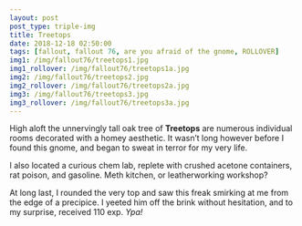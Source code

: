 ```yaml
---
layout: post
post_type: triple-img
title: Treetops
date: 2018-12-18 02:50:00
tags: [fallout, fallout 76, are you afraid of the gnome, ROLLOVER]
img1: /img/fallout76/treetops1.jpg
img1_rollover: /img/fallout76/treetops1a.jpg
img2: /img/fallout76/treetops2.jpg
img2_rollover: /img/fallout76/treetops2a.jpg
img3: /img/fallout76/treetops3.jpg
img3_rollover: /img/fallout76/treetops3a.jpg
---
```

High aloft the unnervingly tall oak tree of **Treetops** are numerous individual rooms decorated with a homey aesthetic. It wasn’t long however before I found this gnome, and began to sweat in terror for my very life.

I also located a curious chem lab, replete with crushed acetone containers, rat poison, and gasoline. Meth kitchen, or leatherworking workshop?

At long last, I rounded the very top and saw this freak smirking at me from the edge of a precipice. I yeeted him off the brink without hesitation, and to my surprise, received 110 exp. *Ypa!*
